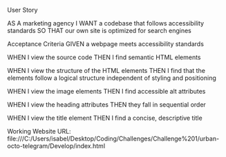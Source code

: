 
User Story

AS A marketing agency
I WANT a codebase that follows accessibility standards
SO THAT our own site is optimized for search engines

Acceptance Criteria
GIVEN a webpage meets accessibility standards

WHEN I view the source code
THEN I find semantic HTML elements

WHEN I view the structure of the HTML elements
THEN I find that the elements follow a logical structure independent of styling and positioning

WHEN I view the image elements
THEN I find accessible alt attributes

WHEN I view the heading attributes
THEN they fall in sequential order

WHEN I view the title element
THEN I find a concise, descriptive title


Working Website URL:
file:///C:/Users/isabel/Desktop/Coding/Challenges/Challenge%201/urban-octo-telegram/Develop/index.html